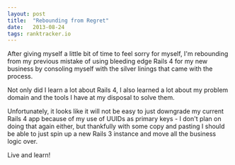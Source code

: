 ```yaml
---
layout: post
title:  "Rebounding from Regret"
date:   2013-08-24
tags: ranktracker.io
---
```


After giving myself a little bit of time to feel sorry for myself, I'm rebounding from my previous mistake of using bleeding edge Rails 4 for my new business by consoling myself with the silver linings that came with the process.

Not only did I learn a lot about Rails 4, I also learned a lot about my problem domain and the tools I have at my disposal to solve them.

Unfortunately, it looks like it will not be easy to just downgrade my current Rails 4 app because of my use of UUIDs as primary keys - I don't plan on doing that again either, but thankfully with some copy and pasting I should be able to just spin up a new Rails 3 instance and move all the business logic over.

Live and learn!

